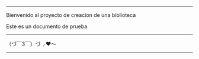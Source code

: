 __________________________________________________________

Bienvenido al proyecto de creacion de una biblioteca 


Este es un documento de prueba 





----------




（づ￣3￣）づ╭❤️～




___________________________________________________________



